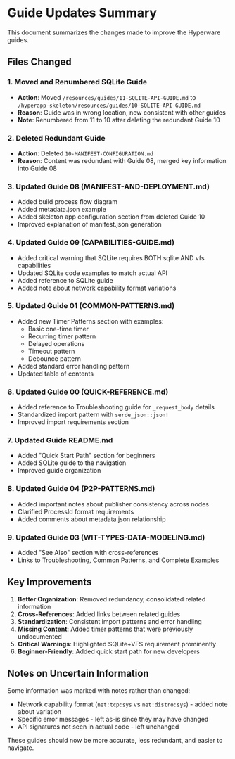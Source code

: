 # Guide Updates Summary

This document summarizes the changes made to improve the Hyperware guides.

## Files Changed

### 1. Moved and Renumbered SQLite Guide
- **Action**: Moved `/resources/guides/11-SQLITE-API-GUIDE.md` to `/hyperapp-skeleton/resources/guides/10-SQLITE-API-GUIDE.md`
- **Reason**: Guide was in wrong location, now consistent with other guides
- **Note**: Renumbered from 11 to 10 after deleting the redundant Guide 10

### 2. Deleted Redundant Guide
- **Action**: Deleted `10-MANIFEST-CONFIGURATION.md`
- **Reason**: Content was redundant with Guide 08, merged key information into Guide 08

### 3. Updated Guide 08 (MANIFEST-AND-DEPLOYMENT.md)
- Added build process flow diagram
- Added metadata.json example
- Added skeleton app configuration section from deleted Guide 10
- Improved explanation of manifest.json generation

### 4. Updated Guide 09 (CAPABILITIES-GUIDE.md)
- Added critical warning that SQLite requires BOTH sqlite AND vfs capabilities
- Updated SQLite code examples to match actual API
- Added reference to SQLite guide
- Added note about network capability format variations

### 5. Updated Guide 01 (COMMON-PATTERNS.md)
- Added new Timer Patterns section with examples:
  - Basic one-time timer
  - Recurring timer pattern
  - Delayed operations
  - Timeout pattern
  - Debounce pattern
- Added standard error handling pattern
- Updated table of contents

### 6. Updated Guide 00 (QUICK-REFERENCE.md)
- Added reference to Troubleshooting guide for `_request_body` details
- Standardized import pattern with `serde_json::json!`
- Improved import requirements section

### 7. Updated Guide README.md
- Added "Quick Start Path" section for beginners
- Added SQLite guide to the navigation
- Improved guide organization

### 8. Updated Guide 04 (P2P-PATTERNS.md)
- Added important notes about publisher consistency across nodes
- Clarified ProcessId format requirements
- Added comments about metadata.json relationship

### 9. Updated Guide 03 (WIT-TYPES-DATA-MODELING.md)
- Added "See Also" section with cross-references
- Links to Troubleshooting, Common Patterns, and Complete Examples

## Key Improvements

1. **Better Organization**: Removed redundancy, consolidated related information
2. **Cross-References**: Added links between related guides
3. **Standardization**: Consistent import patterns and error handling
4. **Missing Content**: Added timer patterns that were previously undocumented
5. **Critical Warnings**: Highlighted SQLite+VFS requirement prominently
6. **Beginner-Friendly**: Added quick start path for new developers

## Notes on Uncertain Information

Some information was marked with notes rather than changed:
- Network capability format (`net:tcp:sys` vs `net:distro:sys`) - added note about variation
- Specific error messages - left as-is since they may have changed
- API signatures not seen in actual code - left unchanged

These guides should now be more accurate, less redundant, and easier to navigate.